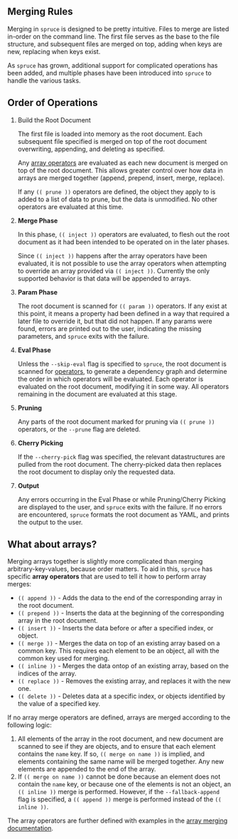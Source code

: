 ## Merging Rules

Merging in `spruce` is designed to be pretty intuitive. Files to merge are listed
in-order on the command line. The first file serves as the base to the file structure,
and subsequent files are merged on top, adding when keys are new, replacing when keys
exist.

As `spruce` has grown, additional support for complicated operations has been added,
and multiple phases have been introduced into `spruce` to handle the various tasks.

## Order of Operations

1. Build the Root Document

   The first file is loaded into memory as the root document. Each subsequent file
   specified is merged on top of the root document overwriting, appending, and
   deleting as specified.

   Any [array operators](#what-about-arrays) are evaluated as
   each new document is merged on top of the root document. This allows greater control
   over how data in arrays are merged together (append, prepend, insert, merge, replace).

   If any `(( prune ))` operators are defined, the object they apply to is added to
   a list of data to prune, but the data is unmodified. No other operators are
    evaluated at this time.

2. **Merge Phase**

   In this phase, `(( inject ))` operators are evaluated, to flesh out the root document
   as it had been intended to be operated on in the later phases.

   Since `(( inject ))` happens after the array operators have been evaluated, it is not possible
   to use the array operators when attempting to override an array provided via `(( inject ))`.
   Currently the only supported behavior is that data will be appended to arrays.

3. **Param Phase**

   The root document is scanned for `(( param ))` operators. If any exist at this point,
   it means a property had been defined in a way that required a later file to override it,
   but that did not happen. If any params were found, errors are printed out to the user,
   indicating the missing parameters, and `spruce` exits with the failure.

4. **Eval Phase**

   Unless the `--skip-eval` flag is specified to `spruce`, the root document is scanned
   for [operators][operators], to generate a dependency graph and determine the order in
   which operators will be evaluated. Each operator is evaluated on the root document,
   modifying it in some way. All operators remaining in the document are evaluated at this stage.

5. **Pruning**

   Any parts of the root document marked for pruning via `(( prune ))` operators, or the
   `--prune` flag are deleted.

6. **Cherry Picking**

   If the `--cherry-pick` flag was specified, the relevant datastructures are pulled from
   the root document. The cherry-picked data then replaces the root document to display only
   the requested data.

7. **Output**

   Any errors occurring in the Eval Phase or while Pruning/Cherry Picking  are displayed to
   the user, and `spruce` exits with the failure. If no errors are encountered, `spruce`
   formats the root document as YAML, and prints the output to the user.

## What about arrays?

Merging arrays together is slightly more complicated than merging arbitrary-key-values,
because order matters. To aid in this, `spruce` has specific **array operators** that
are used to tell it how to perform array merges:

- `(( append ))` - Adds the data to the end of the corresponding array in the root document.
- `(( prepend ))` - Inserts the data at the beginning of the corresponding array in the root document.
- `(( insert ))` - Inserts the data before or after a specified index, or object.
- `(( merge ))` - Merges the data on top of an existing array based on a common key. This 
  requires each element to be an object, all with the common key used for merging.
- `(( inline ))` - Merges the data ontop of an existing array, based on the indices of the
  array.
- `(( replace ))` - Removes the existing array, and replaces it with the new one.
- `(( delete ))` - Deletes data at a specific index, or objects identified by the value
  of a specified key.

If no array merge operators are defined, arrays are merged according to the following logic:

1. All elements of the array in the root document, and new document are scanned to see
   if they are objects, and to ensure that each element contains the `name` key. If so,
   `(( merge on name ))` is implied, and elements containing the same name will be merged
   together. Any new elements are appended to the end of the array.
2. If `(( merge on name ))` cannot be done because an element does not contain the `name`
   key, or because one of the elements is not an object, an `(( inline ))` merge is performed.
   However, if the `--fallback-append` flag is specified, a `(( append ))` merge is performed
   instead of the `(( inline ))`.

The array operators are further defined with examples in the [array merging documentation][array-merge].

[array-merge]: https://github.com/bedag/spruce/blob/master/doc/array-merging.md
[operators]:   https://github.com/bedag/spruce/blob/master/doc/operators.md
